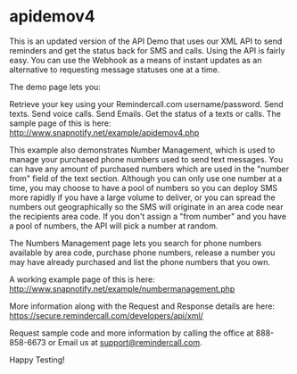 # apidemov4
This is an updated version of the API Demo that uses our XML API to send reminders and get the status back for SMS and calls. Using the API is fairly easy. You can use the Webhook as a means of instant updates as an alternative to requesting message statuses one at a time.

The demo page lets you:

Retrieve your key using your Remindercall.com username/password.
Send texts.
Send voice calls.
Send Emails.
Get the status of a texts or calls.
The sample page of this is here: http://www.snapnotify.net/example/apidemov4.php

This example also demonstrates Number Management, which is used to manage your purchased phone numbers used to send text messages.  You can have any amount of purchased numbers which are used in the "number from" field of the text section.   Although you can only use one number at a time, you may choose to have a pool of numbers so you can deploy SMS more rapidly if you have a large volume to deliver, or you can spread the numbers out geographically so the SMS will originate in an area code near the recipients area code.  If you don't assign a "from number" and you have a pool of numbers, the API will pick a number at random.

The Numbers Management page lets you search for phone numbers available by area code, purchase phone numbers, release a number you may have already purchased and list the phone numbers that you own.

A working example page of this is here: http://www.snapnotify.net/example/numbermanagement.php

More information along with the Request and Response details are here: https://secure.remindercall.com/developers/api/xml/

Request sample code and more information by calling the office at 888-858-6673 or Email us at support@remindercall.com.

Happy Testing!
